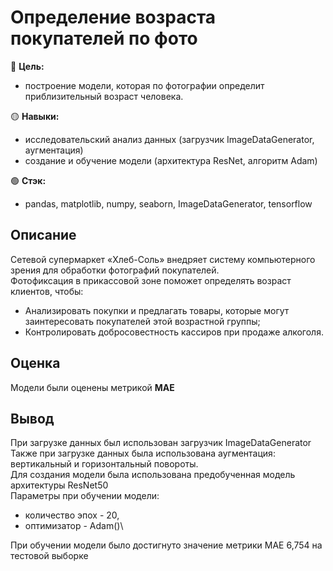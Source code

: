 # Определение возраста покупателей по фото

🔴 **Цель:**
  - построение модели, которая по фотографии определит приблизительный возраст человека.

🟡 **Навыки:**
  - исследовательский анализ данных (загрузчик ImageDataGenerator, аугментация)
  - создание и обучение модели (архитектура ResNet, алгоритм Adam)

🟢 **Стэк:**
  - pandas, matplotlib, numpy, seaborn, ImageDataGenerator, tensorflow

## Описание
Сетевой супермаркет «Хлеб-Соль» внедряет систему компьютерного зрения для обработки фотографий покупателей.\
Фотофиксация в прикассовой зоне поможет определять возраст клиентов, чтобы:
- Анализировать покупки и предлагать товары, которые могут заинтересовать покупателей этой возрастной группы;
- Контролировать добросовестность кассиров при продаже алкоголя.

## Оценка
Модели были оценены метрикой **MAE**

## Вывод
При загрузке данных был использован загрузчик ImageDataGenerator\
Также при загрузке данных была использована аугментация: вертикальный и горизонтальный повороты.\
Для создания модели была использована предобученная модель архитектуры ResNet50\
Параметры при обучении модели:
- количество эпох - 20,
- оптимизатор - Adam()\

При обучении модели было достигнуто значение метрики MAE 6,754 на тестовой выборке
